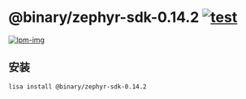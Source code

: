 @binary/zephyr-sdk-0.14.2 [![test](https://github.com/LISTENAI/binary-zephyr-sdk-0.14.2/actions/workflows/test.yml/badge.svg)](https://github.com/LISTENAI/binary-zephyr-sdk-0.14.2/actions/workflows/test.yml)
==========

[![lpm-img]][lpm-url]

## 安装

```
lisa install @binary/zephyr-sdk-0.14.2
```

[lpm-img]: https://img.shields.io/badge/dynamic/json?style=flat-square&label=lpm&color=green&query=latestVersion&url=https%3A%2F%2Flpm.listenai.com%2Fapi%2Fcloud%2Fpackages%2Fdetail%3Fname%3D%40binary%2Fzephyr-sdk-0.14.2
[lpm-url]: https://lpm.listenai.com/lpm/info/?keyword=%40binary%2Fzephyr-sdk-0.14.2
